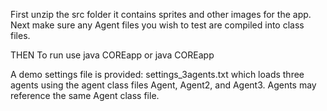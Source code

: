 First unzip the src folder it contains sprites and other images for the app.
Next make sure any Agent files you wish to test are compiled into class files.

THEN
To run use 
java COREapp
or 
java COREapp <settings file>

A demo settings file is provided: settings_3agents.txt which loads three agents using the agent class files Agent, Agent2, and Agent3.
Agents may reference the same Agent class file.
